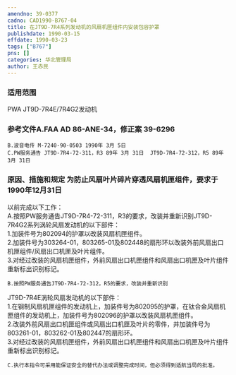 ```yaml
---
amendno: 39-0377  
cadno: CAD1990-B767-04  
title: 在JT9D-7R4系列发动机的风扇机匣组件内安装包容护罩  
publishdate: 1990-03-15  
effdate: 1990-03-23  
tags: ["B767"]  
pns: []  
categories: 华北管理局  
author: 王赤民  
---
```

  
### 适用范围  
PWA JT9D-7R4E/7R4G2发动机  
  
<!--more-->  
### 参考文件A.FAA AD 86-ANE-34，修正案 39-6296  
    B.波音电传 M-7240-90-0503 1990年 3月 5日  
    C.PW服务通告 JT9D-7R4-72-311，R3 89年 3月 31日  JT9D-7R4-72-312，R5 89年 3月 31日  
  
### 原因、措施和规定     为防止风扇叶片碎片穿透风扇机匣组件，要求于1990年12月31日  
以前完成以下工作：  
    A.按照PW服务通告JT9D-7R4-72-311，R3的要求，改装并重新识别JT9D-7R4G2系列涡轮风扇发动机的以下部件：  
     1.加装件号为802094的护罩以改装风扇机匣组件。  
     2.加装件号为303264-01，803265-01及802448的扇形环以改装外前风扇出口机匣组件/风扇出口机匣及叶片组件。  
     3.对经过改装的风扇机匣组件，外前风扇出口机匣组件和风扇出口机匣及叶片组件重新标出识别标记。  
  
    B.按照PW服务通告JT9D-7R4-72-312，R5的要求，改装并重新识别  
  
JT9D-7R4E涡轮风扇发动机的以下部件：  
     1.在钢制风扇机匣组件的发动机上，加装件号为802095的护罩，在钛合金风扇机匣组件的发动机上，加装件号为802096的护罩以改装风扇机匣组件。  
     2.改装外前风扇出口机匣组件或风扇出口机匣及叶片的零件，并加装件号为803261-01，803262-01及802447的扇形环。  
     3.对经过改装的风扇机匣组件，外前风扇出口机匣组件和风扇出口机匣及叶片组件重新标出识别标记。  
  
    C.执行本指令可采用能保证安全的替代办法或调整完成时间，但必须得到适航当局的批准。  
